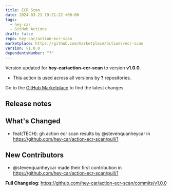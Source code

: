 ```yaml
---
title: ECR Scan
date: 2024-03-21 19:21:22 +00:00
tags:
  - hey-car
  - GitHub Actions
draft: false
repo: hey-car/action-ecr-scan
marketplace: https://github.com/marketplace/actions/ecr-scan
version: v1.0.0
dependentsNumber: "?"
---
```



Version updated for **hey-car/action-ecr-scan** to version **v1.0.0**.
- This action is used across all versions by **?** repositories.

Go to the [GitHub Marketplace](https://github.com/marketplace/actions/ecr-scan) to find the latest changes.

## Release notes

## What's Changed
* feat(TECH): gh action ecr scan results by @stevenquanheycar in https://github.com/hey-car/action-ecr-scan/pull/1

## New Contributors
* @stevenquanheycar made their first contribution in https://github.com/hey-car/action-ecr-scan/pull/1

**Full Changelog**: https://github.com/hey-car/action-ecr-scan/commits/v1.0.0
